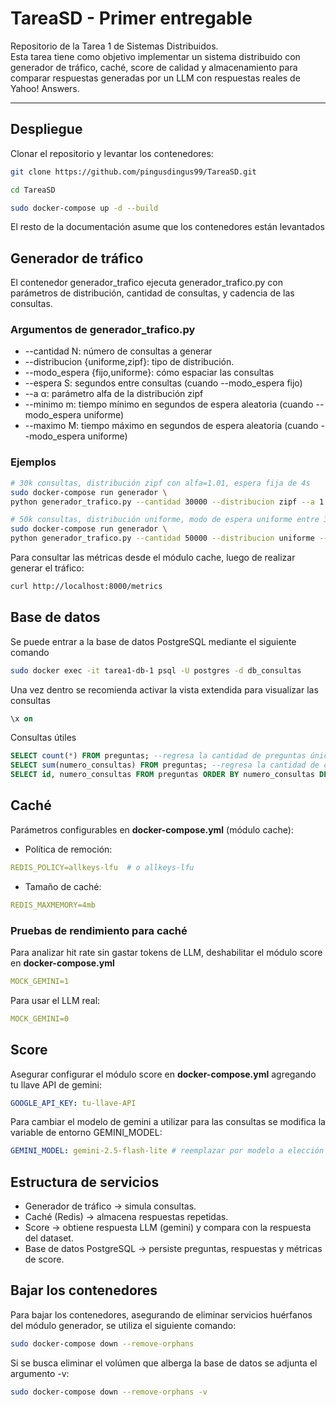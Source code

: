 # TareaSD - Primer entregable
Repositorio de la Tarea 1 de Sistemas Distribuidos.  
Esta tarea tiene como objetivo implementar un sistema distribuido con generador de tráfico, caché, score de calidad y almacenamiento para comparar respuestas generadas por un LLM con respuestas reales de Yahoo! Answers.

---

## Despliegue

Clonar el repositorio y levantar los contenedores:
```bash
git clone https://github.com/pingusdingus99/TareaSD.git

cd TareaSD

sudo docker-compose up -d --build
```
El resto de la documentación asume que los contenedores están levantados

## Generador de tráfico
El contenedor generador_trafico ejecuta generador_trafico.py con parámetros de distribución, cantidad de consultas, y cadencia de las consultas.

### Argumentos de generador_trafico.py
- --cantidad N: número de consultas a generar
- --distribucion {uniforme,zipf}: tipo de distribución.
- --modo_espera {fijo,uniforme}: cómo espaciar las consultas
- --espera S: segundos entre consultas (cuando --modo_espera fijo)
- --a α: parámetro alfa de la distribución zipf
- --minimo m: tiempo mínimo en segundos de espera aleatoria (cuando --modo_espera uniforme)
- --maximo M: tiempo máximo en segundos de espera aleatoria (cuando --modo_espera uniforme)

### Ejemplos
```bash
# 30k consultas, distribución zipf con alfa=1.01, espera fija de 4s
sudo docker-compose run generador \
python generador_trafico.py --cantidad 30000 --distribucion zipf --a 1.01 --modo_espera fijo --espera 4

# 50k consultas, distribución uniforme, modo de espera uniforme entre 3 y 5 segundos.
sudo docker-compose run generador \
python generador_trafico.py --cantidad 50000 --distribucion uniforme --modo_espera uniforme --minimo 3 --maximo 5
```
Para consultar las métricas desde el módulo cache, luego de realizar generar el tráfico:
```bash
curl http://localhost:8000/metrics
```
## Base de datos
Se puede entrar a la base de datos PostgreSQL mediante el siguiente comando

```bash
sudo docker exec -it tarea1-db-1 psql -U postgres -d db_consultas
```
Una vez dentro se recomienda activar la vista extendida para visualizar las consultas
```sql
\x on
```
Consultas útiles
```sql
SELECT count(*) FROM preguntas; --regresa la cantidad de preguntas únicas
SELECT sum(numero_consultas) FROM preguntas; --regresa la cantidad de consultas realizadas
SELECT id, numero_consultas FROM preguntas ORDER BY numero_consultas DESC; --regresa el número de fila de la pregunta (en el dataset) y la cantidad de veces que se consultó ordenado de mayor a menor
```
## Caché
Parámetros configurables en **docker-compose.yml** (módulo cache):
- Política de remoción:
```yaml
REDIS_POLICY=allkeys-lfu  # o allkeys-lfu
```
- Tamaño de caché:
```yaml
REDIS_MAXMEMORY=4mb
```
### Pruebas de rendimiento para caché
Para analizar hit rate sin gastar tokens de LLM, deshabilitar el módulo score en **docker-compose.yml**
```yaml
MOCK_GEMINI=1
```
Para usar el LLM real:
```yaml
MOCK_GEMINI=0
```
## Score
Asegurar configurar el módulo score en **docker-compose.yml** agregando tu llave API de gemini:
```yaml
GOOGLE_API_KEY: tu-llave-API
```
Para cambiar el modelo de gemini a utilizar para las consultas se modifica la variable de entorno GEMINI_MODEL:
```yaml
GEMINI_MODEL: gemini-2.5-flash-lite # reemplazar por modelo a elección
```
## Estructura de servicios
- Generador de tráfico -> simula consultas.
- Caché (Redis) -> almacena respuestas repetidas.
- Score -> obtiene respuesta LLM (gemini) y compara con la respuesta del dataset.
- Base de datos PostgreSQL -> persiste preguntas, respuestas y métricas de score.

## Bajar los contenedores
Para bajar los contenedores, asegurando de eliminar servicios huérfanos del módulo generador, se utiliza el siguiente comando:
```bash
sudo docker-compose down --remove-orphans
``` 
Si se busca eliminar el volúmen que alberga la base de datos se adjunta el argumento -v:
```bash
sudo docker-compose down --remove-orphans -v
```
